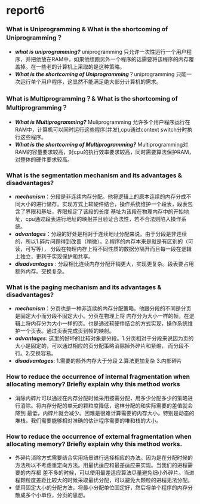# report6

### What is Uniprogramming & What is the shortcoming of Uniprogramming？
- ***what is uniprogramming?*** uniprogramming 只允许一次性运行一个用户程序，并把他放在RAM中，如果他想跑另外一个程序的话需要将该程序的内存覆盖掉。在一些老的计算机上采取的是这种策略。
- ***What is the shortcoming of Uniprogramming***？uniprogramming 只能一次运行单个用户程序，这显然不能满足绝大部分计算机的需求。

### What is Multiprogramming？& What is the shortcoming of Multiprogramming？
- ***What is Multiprogramming?*** Muliprogramming 允许多个用户程序运行在RAM中，计算机可以同时运行这些程序(并发),cpu通过context switch分时执行这些程序。
- ***What is the shortcoming of Multiprogramming?*** Multiprogramming对RAM的容量要求较高，对cpu的执行效率要求较高，同时需要算法保护RAM，对整体的硬件要求较高。

### What is the segmentation mechanism and its advantages & disadvantages?
- ***mechanism***：分段是非连续内存分配。他将逻辑上的原本连续的内存分成不同大小的进行储存。实现方式上软硬件结合，操作系统维护一个段表，段表包含了界限和基址，界限规定了该段的长度
基址为该段在物理内存中的开始地址，cpu通过段表进行地址的映射并且验证合法性，若不合法则陷入操作系统。
- ***advantages***：分段的好处是相对于连续地址分配来说。由于分段是非连续的，所以1.碎片问题得到改善（稍微）。2.程序的内存本来是就是有区别的（可读，可写等），
分段在物理内存上将不同性质的数据分隔开而且每一段在逻辑上独立，更利于实现保护和共享。
- ***disadvantages*** : 分段相比连续内存分配开销更大，实现更复杂。段表要占用额外内存。交换复杂。

### What is the paging mechanism and its advantages & disadvantages?
- ***mechanism***：分页也是一种非连续的内存分配策略。他跟分段的不同是分页是固定大小而分段不固定大小。分页在物理上将
内存分为大小一样的帧，在逻辑上将内存分为大小一样的页。也是通过软硬件结合的方式实现，操作系统维护一个页表。通过页表完成页到帧的映射。
- ***advantages***: 这里的好坏的比较对象是分段。1.分页相对于分段来说因为页的大小是固定的，可以通过相应的页分配策略消除掉外碎片和紧缩，
而分段不行。2.交换容易。
- ***disadvantages***: 1.需要的额外内存大于分段 2.算法更加复杂 3.内部碎片


### How to reduce the occurrence of internal fragmentation when allocating memory? Briefly explain why this method works
- 消除内碎片可以通过在内存分配时候采用按需分配，用多少分配多少的策略进行消除。将内存分配的单元的颗粒度降低，这样分配的和实际需要的差值就会降到
最低，内碎片就会减少。困难是很难计算需要的内存大小，特别是动态的堆栈，我们需要能够相对准确的估计程序需要的堆和栈的大小。


### How to reduce the occurrence of external fragmentation when allocating memory? Briefly explain why this method works.
- 外碎片消除方式需要结合实用场景进行选择相应的办法。因为是在分配时候的方法所以不考虑重定向方法。用最优适应和最差适应来实现。当我们的进程需要的内存都
差不多的时候，可以使用最差适应算法尽量避免细小外碎片。当进程颗粒度差距比较大的时候采取最优分配，可以避免大颗粒的进程无法分配。
- 使用固定大小的分配方法，将最小分配单位固定好，然后将单个程序的内存分散成多个小单位，分页的思想。
